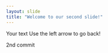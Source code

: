 ```yaml
---
layout: slide
title: "Welcome to our second slide!"
---
```

Your text
Use the left arrow to go back!

2nd commit
